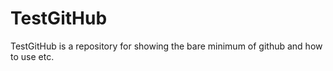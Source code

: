 TestGitHub
==========

TestGitHub is a repository for showing the bare minimum of github and how to use etc. 
